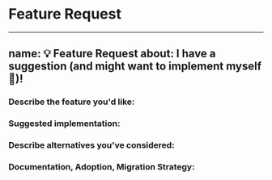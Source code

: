# Feature Request
---
name: 💡 Feature Request
about: I have a suggestion (and might want to implement myself 🙂)!
---

<!-- 
Thanks for your interest in this project. Bugs filed and PRs submitted are appreciated!

Please make sure that you are familiar with and follow the [Code of Conduct](https://github.com/cereblanco/project7-web/blob/master/CODE_OF_CONDUCT.md) of this project.

Also, please make sure you're familiar with and follow the instructions in [contributing guidelines](https://github.com/cereblanco/project7-web/blob/master/CONTRIBUTING.md)

- Please review the Issues policies before filing an issue:

  🐛 Bug:
  Report a bug, missing documentation, or unexpected behavior.

  💡 Feature Request:
  File a request for a new feature. Vote on the feature request by adding a 👍. This helps maintainers prioritize what to work on.

-->


### Describe the feature you'd like:

<!--
A clear and concise description of what you want to happen.
Add any possible risks/drawbacks.
-->

### Suggested implementation:

<!-- Helpful but optional 😀 -->

### Describe alternatives you've considered:

<!--
A clear and concise description of any alternative solutions or features you've
considered.
-->

### Documentation, Adoption, Migration Strategy:

<!--
Explain how users will be able to use this feature. Possibly write out a documentation.
-->
